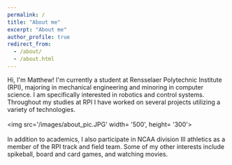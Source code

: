 ```yaml
---
permalink: /
title: "About me"
excerpt: "About me"
author_profile: true
redirect_from:
  - /about/
  - /about.html
---
```


Hi, I'm Matthew! I'm currently a student at Rensselaer Polytechnic Institute (RPI), majoring in mechanical engineering and minoring in computer science. I am specifically interested in robotics and control systems. Throughout my studies at RPI I have worked on several projects utilizing a variety of technologies.
<br/><br/>
<img src='/images/about_pic.JPG' width= '500', height= '300'>
<br/><br/>
In addition to academics, I also participate in NCAA division III athletics as a member of the RPI track and field team. Some of my other interests include spikeball, board and card games, and watching movies.
